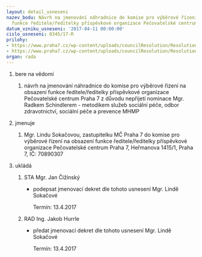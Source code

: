 ```yaml
---
layout: detail_usneseni
nazev_bodu: Návrh na jmenování náhradnice do komise pro výběrové řízení na obsazení
  funkce ředitele/ředitelky příspěvkové organizace Pečovatelské centrum Praha 7
datum_vzniku_usneseni: '2017-04-11 00:00:00'
cislo_usneseni: 0345/17-R
prilohy:
- https://www.praha7.cz/wp-content/uploads/councilResolution/Resolutions/29252/export/duvodovazprava_jmenovanikomise_nahradnice~189273.docx
- https://www.praha7.cz/wp-content/uploads/councilResolution/Resolutions/29252/export/export~296309.pdf
organ: rada
---
```

<OL class=urzList_view id=urzList>
<LI class=urzClass1><SPAN name="1">bere na vědomí</SPAN> 
<OL class=urzOlClass>
<LI class=urzClass2 style="TEXT-ALIGN: left"><SPAN>
<P>návrh na jmenování náhradnice do komise pro výběrové řízení na obsazení funkce ředitele/ředitelky příspěvkové organizace Pečovatelské centrum Praha 7 z důvodu nepřijetí nominace Mgr. Radkem Schindlerem - metodikem služeb sociální péče, odbor zdravotnictví, sociální péče a prevence MHMP</P></SPAN></LI></OL></LI>
<LI class=urzClass1><SPAN name="5">jmenuje</SPAN> 
<OL class=urzOlClass>
<LI class=urzClass2 style="TEXT-ALIGN: left"><SPAN>
<P>Mgr. Lindu Sokačovou, zastupitelku MČ Praha 7 do&nbsp;komise pro výběrové řízení na obsazení funkce ředitele/ředitelky příspěvkové organizace Pečovatelské centrum Praha 7, Heřmanova 1415/1, Praha 7, IČ: 70890307</P></SPAN></LI></OL></LI>
<LI class=urzClass1 id=urzUkoly><SPAN name="1">ukládá</SPAN>
<OL class=urzOlClass>
<LI class=urzClass2><SPAN>
<P>STA Mgr. Jan Čižinský</P></SPAN>
<UL class=urzUlClass>
<LI class=urzClass3><SPAN>
<P>podepsat jmenovací dekret dle tohoto usnesení Mgr. Lindě Sokačové</P></SPAN><SPAN class=urzUkolTermin>Termín:&nbsp;13.4.2017</SPAN></LI></UL></LI>
<LI class=urzClass2><SPAN>
<P>RAD Ing. Jakob Hurrle</P></SPAN>
<UL class=urzUlClass>
<LI class=urzClass3><SPAN>
<P>předat jmenovací dekret dle tohoto usnesení Mgr. Lindě Sokačové</P></SPAN><SPAN class=urzUkolTermin>Termín:&nbsp;13.4.2017</SPAN></LI></UL></LI></OL></LI></OL>